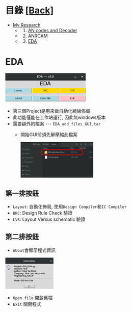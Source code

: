 # 目錄 [[Back]](https://github.com/Wilhelmine21/Wilhelmine21/tree/main/MyProject_GUI)
* [My Research](https://github.com/Wilhelmine21/Wilhelmine21/blob/main/MyProject_GUI/My%20Research.md#my-research)
	* 1. [AN codes and Decoder](https://github.com/Wilhelmine21/Wilhelmine21/blob/main/MyProject_GUI/GUI-AN-codes.md#an-codes-and-decoder)
	* 2. [ANRCAM](https://github.com/Wilhelmine21/Wilhelmine21/blob/main/MyProject_GUI/GUI-ANRCAM.md#anrcam)
	* 3. [EDA](https://github.com/Wilhelmine21/Wilhelmine21/blob/main/MyProject_GUI/GUI-EDA.md#eda)

# EDA
<img src="./img/Pasted image 20220413130923.png" width="50%" height="50%"/></br>
* 第三個Project是用來做自動化繞線佈局
* 此功能僅能在工作站運行, 因此無windows版本
* 需要額外的檔案 --- `EDA_add_files_GUI.tar`
	* 開始GUI前須先解壓縮此檔案
	
		<img src="./img/Pasted image 20220413144023.png" width="50%" height="50%"/></br>
## 第一排按鈕
* `Layout`: 自動化佈局, 使用`Design Compiler`和`IC Compiler`
* `DRC`: Design Rule Check 驗證
* `LVS`: Layout Versus schematic 驗證

## 第二排按鈕
* `About`會顯示程式資訊
	
<img src="./img/Pasted image 20220413144807.png" width="30%" height="30%"/></br>
	
* `Open file` 開啟舊檔
* `Exit` 關閉程式
